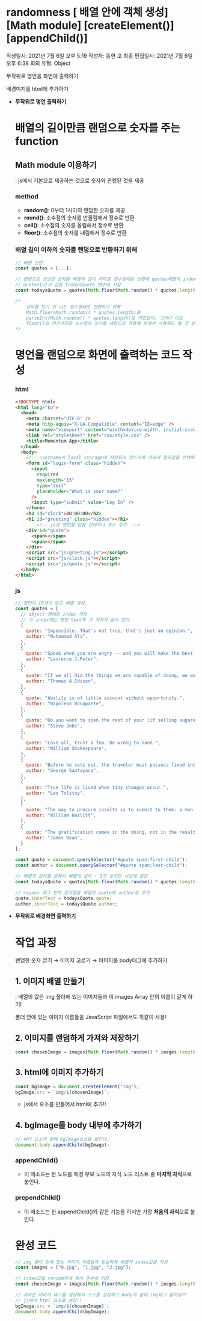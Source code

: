 # randomness [ 배열 안에 객체 생성] [Math module] [createElement()] [appendChild()]

작성일시: 2021년 7월 6일 오후 5:19
작성자: 동현 고
최종 편집일시: 2021년 7월 6일 오후 6:38
회의 유형: Object

무작위로 명언을 화면에 출력하기

배경미지를 html에 추가하기

- **무작위로 명언 출력하기**

    # 배열의 길이만큼 랜덤으로 숫자를 주는 function

    ## Math module 이용하기

    : js에서 기본으로 제공하는 것으로 숫자와 관련된 것을 제공

    ### method

    - **random()**: 0부터 1사이의 랜덤한 숫자를 제공
    - **round()**: 소수점의 숫자를 반올림해서 정수로 반환
    - **ceil()**: 소수점의 숫자를 올림해서 정수로 반환
    - **floor()**: 소수점의 숫자를 내림해서 정수로 반환

    ### 배열 길이 이하의 숫자를 랜덤으로 반환하기 위해

    ```jsx
    // 배열 선언
    const quotes = [...];

    // 랜덤으로 생성한 숫자를 배열의 길이 이하로 정수형태로 반환해 quotes배열의 index number로 사용
    // quotes[n]의 값을 todaysQuote 변수에 저장
    const todaysQuote = quotes[Math.floor(Math.random() * quotes.length)];

    /*
    	강의를 보기 전 나는 정수형태로 반환하기 위해 
    	Math.floor(Math.random() * quotes.length)를
    	parseInt(Math.random() * quotes.length)로 적었었다. 그러나 이도
    	floor()와 마찬가지로 소수점의 숫자를 내림으로 작용해 바꿔서 사용해도 될 것 같다.
    */
    ```

    # 명언을 랜덤으로 화면에 출력하는 코드 작성

    ### html

    ```html
    <!DOCTYPE html>
    <html lang="ko">
      <head>
        <meta charset="UTF-8" />
        <meta http-equiv="X-UA-Compatible" content="IE=edge" />
        <meta name="viewport" content="width=device-width, initial-scale=1.0" />
        <link rel="stylesheet" href="css/style.css" />
        <title>Momentum App</title>
      </head>
      <body>
        <!-- username이 local storage에 저장되어 있는지에 따라서 결괏값을 선택해서 표시하기 위해 hidden class를 form과 h1에 적용 -->
        <form id="login-form" class="hidden">
          <input
            required
            maxlength="15"
            type="text"
            placeholder="What is your name?"
          />
          <input type="submit" value="Log In" />
        </form>
        <h2 id="clock">00:00:00</h2>
        <h1 id="greeting" class="hidden"></h1>
    		<!-- js로 명언을 담을 컨테이너 요소 추가  -->
        <div id="quote">
          <span></span>
          <span></span>
        </div>
        <script src="js/greeting.js"></script>
        <script src="js/clock.js"></script>
        <script src="js/quote.js"></script>
      </body>
    </html>
    ```

    ### js

    ```jsx
    // 명언이 10개가 담긴 배열 생성, 
    const quotes = [
      // object 형태로 index 저장
      // 각 index에는 명언 text와 그 저자가 들어 있다. 
      {
        quote: "Impossible. That's not true, that's just an opinion.",
        author: "Muhammad Ali",
      },
      {
        quote: "Speak when you are angry -- and you will make the best speech you'll ever regret.",
        author: "Laurence J.Peter",
      },
      {
        quote: "If we all did the things we are capable of doing, we would literally astound ourselves.",
        author: "Thomas A.Edison",
      },
      {
        quote: "Ability is of little account without opportunity.",
        author: "Napoleon Bonaparte",
      },
      {
        quote: "Do you want to spen the rest of your lif selling sugared water or do you want a chance to change the world?",
        author: "Steve Jobs",
      },
      {
        quote: "Love all, trust a few. Do wrong to none.",
        author: "William Shakespeare",
      },
      {
        quote: "Before he sets out, the traveler must possess fixed interests and facilities to be served by travel.",
        author: "George Santayana",
      },
      {
        quote: "True life is lived when tiny changes occur.",
        author: "Leo Tolstoy",
      },
      {
        quote: "The way to procure insults is to submit to them: a man meets with no more respect than he exacts.",
        author: "William Hazlitt",
      },
      {
        quote: "The gratification comes in the doing, not in the results.",
        author: "James Dean",
      }
    ];

    const quote = document.querySelector("#quote span:first-child");
    const author = document.querySelector("#quote span:last-child");

    // 배열의 길이를 곱해서 배열의 길이 - 1의 숫자만 나오게 설정
    const todaysQuote = quotes[Math.floor(Math.random() * quotes.length)];

    // <span> 태그 안의 문자열을 배열의 quote와 author로 추가
    quote.innerText = todaysQuote.quote;
    author.innerText = todaysQuote.author;
    ```

- **무작위로 배경화면 출력하기**

    # 작업 과정

    랜덤한 숫자 얻기 → 이미지 고르기 → 이미지를 body태그에 추가하기

    ## 1. 이미지 배열 만들기

    : 배열의 값은 img 폴더에 있는 이미지들과 이 images Array 안의 이름이 같게 하기!

    폴더 안에 있는 이미지 이름들을 JavaScript 파일에서도 똑같이 사용!

    ## 2. 이미지를 랜덤하게 가져와 저장하기

    ```jsx
    const chosenImage = images[Math.floor(Math.random() * images.length);
    ```

    ## 3. html에 이미지 추가하기

    ```jsx
    const bgImage = document.createElement("img");
    bgImage.src = `img/${chosenImage}`;
    ```

    - js에서 요소를 만들어서 html에 추가!!

    ## 4. bgImage를 body 내부에 추가하기

    ```jsx
    // 바디 요소의 끝에 bgImage요소를 붙인다. 
    document.body.appendChild(bgImage);
    ```

    ### appendChild()

    - 이 메소드는 한 노드를 특정 부모 노드의 자식 노드 리스트 중 **마지막 자식**으로 붙인다.

    ### prependChild()

    - 이 메소드는 한 appendChild()와 같은 기능을 하지만 가장 **처음의 자식**으로 붙인다.

    # 완성 코드

    ```jsx
    // img 폴더 안에 있는 이미지 이름들과 동일하게 배열의 index값을 작성
    const images = ["0.jpg", "1.jpg", "2.jpg"];

    // index값을 random하게 줘서 변수에 저장
    const chosenImage = images[Math.floor(Math.random() * images.length)];

    // 새로운 이미지 태그를 생성해서 소스를 설정하고 body의 끝에 img태그 붙여넣기
    // js에서 html 요소를 생성!!
    bgImage.src = `img/${chosenImage}`;
    document.body.appendChild(bgImage);
    ```